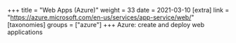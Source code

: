 +++
title = "Web Apps (Azure)"
weight = 33
date = 2021-03-10
[extra]
link = "https://azure.microsoft.com/en-us/services/app-service/web/"
[taxonomies]
groups = ["azure"]
+++
Azure: create and deploy web applications


